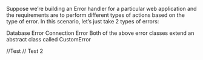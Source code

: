 Suppose we’re building an Error handler for a particular web application and the requirements are to perform different types of actions based on the type of error. In this scenario, let’s just take 2 types of errors:

Database Error
Connection Error
Both of the above error classes extend an abstract class called CustomError

//Test
// Test 2
